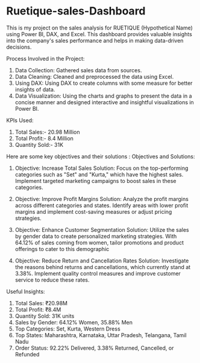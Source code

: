 # Ruetique-sales-Dashboard
This is my project on the  sales analysis for RUETIQUE (Hypothetical Name) using Power BI, DAX, and Excel. This dashboard provides valuable insights into the company's sales performance and helps in making data-driven decisions.

Process Involved in the Project:
1. Data Collection: Gathered sales data from sources.
2. Data Cleaning: Cleaned and preprocessed the data using Excel.
3. Using DAX: Using DAX to create columns with some measure for better insights of data.
4. Data Visualization: Using the charts and graphs to present the data in a concise manner and designed interactive and insightful visualizations in Power BI.

KPIs Used:
1. Total Sales:- 20.98 Million
2. Total Profit:- 8.4 Million
3. Quantity Sold:- 31K

Here are some key objectives and their solutions :
Objectives and Solutions:
1. Objective: Increase Total Sales
Solution: Focus on the top-performing categories such as "Set" and "Kurta," which have the highest sales. Implement targeted marketing campaigns to boost sales in these categories. 

2. Objective: Improve Profit Margins
Solution: Analyze the profit margins across different categories and states. Identify areas with lower profit margins and implement cost-saving measures or adjust pricing strategies.

3. Objective: Enhance Customer Segmentation
Solution: Utilize the sales by gender data to create personalized marketing strategies. With 64.12% of sales coming from women, tailor promotions and product offerings to cater to this demographic

4. Objective: Reduce Return and Cancellation Rates
Solution: Investigate the reasons behind returns and cancellations, which currently stand at 3.38%. Implement quality control measures and improve customer service to reduce these rates.

Useful Insights:
1. Total Sales: ₹20.98M
2. Total Profit: ₹8.4M
3. Quantity Sold: 31K units
4. Sales by Gender: 64.12% Women, 35.88% Men
5. Top Categories: Set, Kurta, Western Dress
6. Top States: Maharashtra, Karnataka, Uttar Pradesh, Telangana, Tamil Nadu
7. Order Status: 92.22% Delivered, 3.38% Returned, Cancelled, or Refunded
